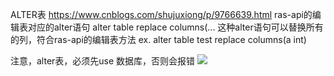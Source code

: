 ALTER表
https://www.cnblogs.com/shujuxiong/p/9766639.html
ras-api的编辑表对应的alter语句
alter table replace columns(...
这种alter语句可以替换所有的列，符合ras-api的编辑表方法
ex.
alter table test replace columns(a int)

注意，alter表，必须先use 数据库，否则会报错
![](https://github.com/lasdf1234/Study/tree/master/%E5%AD%A6%E4%B9%A0/HIVE/image/111.png)
